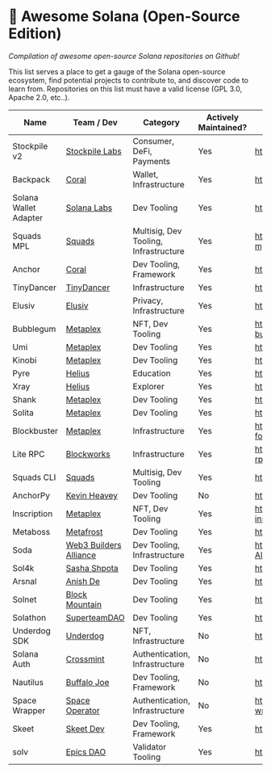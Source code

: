 # 🚀 Awesome Solana (Open-Source Edition)

_Compilation of awesome open-source Solana repositories on Github!_

This list serves a place to get a gauge of the Solana open-source ecosystem, find potential projects to contribute to, and discover code to learn from. Repositories on this list must have a valid license (GPL 3.0, Apache 2.0, etc..).

| Name                  | Team / Dev                                                    | Category                              | Actively Maintained? | Link                                                     |
| --------------------- | ------------------------------------------------------------- | ------------------------------------- | -------------------- | -------------------------------------------------------- |
| Stockpile v2          | [Stockpile Labs](https://twitter.com/GoStockpile)             | Consumer, DeFi, Payments              | Yes                  | <https://github.com/StockpileLabs/stockpile-v2>          |
| Backpack              | [Coral](https://twitter.com/xNFT_Backpack)                    | Wallet, Infrastructure                | Yes                  | <https://github.com/coral-xyz/backpack>                  |
| Solana Wallet Adapter | [Solana Labs](https://twitter.com/solana)                     | Dev Tooling                           | Yes                  | <https://github.com/solana-labs/wallet-adapter>          |
| Squads MPL            | [Squads](https://twitter.com/squadsprotocol)                  | Multisig, Dev Tooling, Infrastructure | Yes                  | <https://github.com/Squads-Protocol/squads-mpl>          |
| Anchor                | [Coral](https://twitter.com/xNFT_Backpack)                    | Dev Tooling, Framework                | Yes                  | <https://github.com/coral-xyz/anchor>                    |
| TinyDancer            | [TinyDancer](https://twitter.com/tinydancerio)                | Infrastructure                        | Yes                  | <https://github.com/tinydancer-io/tinydancer>            |
| Elusiv                | [Elusiv](https://twitter.com/elusivprivacy)                   | Privacy, Infrastructure               | Yes                  | <https://github.com/elusiv-privacy/elusiv>               |
| Bubblegum             | [Metaplex](https://twitter.com/metaplex)                      | NFT, Dev Tooling                      | Yes                  | <https://github.com/metaplex-foundation/mpl-bubblegum>   |
| Umi                   | [Metaplex](https://twitter.com/metaplex)                      | Dev Tooling                           | Yes                  | <https://github.com/metaplex-foundation/umi>             |
| Kinobi                | [Metaplex](https://twitter.com/metaplex)                      | Dev Tooling                           | Yes                  | <https://github.com/metaplex-foundation/kinobi>          |
| Pyre                  | [Helius](https://twitter.com/heliuslabs)                      | Education                             | Yes                  | <https://github.com/helius-labs/pyre>                    |
| Xray                  | [Helius](https://twitter.com/heliuslabs)                      | Explorer                              | Yes                  | <https://github.com/helius-labs/xray>                    |
| Shank                 | [Metaplex](https://twitter.com/metaplex)                      | Dev Tooling                           | Yes                  | <https://github.com/metaplex-foundation/shank>           |
| Solita                | [Metaplex](https://twitter.com/metaplex)                      | Dev Tooling                           | Yes                  | <https://github.com/metaplex-foundation/solita>          |
| Blockbuster           | [Metaplex](https://twitter.com/metaplex)                      | Infrastructure                        | Yes                  | <https://github.com/metaplex-foundation/blockbuster>     |
| Lite RPC              | [Blockworks](https://twitter.com/blockworks_)                 | Infrastructure                        | Yes                  | <https://github.com/blockworks-foundation/lite-rpc>      |
| Squads CLI            | [Squads](https://twitter.com/squadsprotocol)                  | Multisig, Dev Tooling                 | Yes                  | <https://github.com/Squads-Protocol/squads-cli>          |
| AnchorPy              | [Kevin Heavey](https://twitter.com/metaplex)                  | Dev Tooling                           | No                   | <https://github.com/kevinheavey/anchorpy>                |
| Inscription           | [Metaplex](https://twitter.com/metaplex)                      | NFT, Dev Tooling                      | Yes                  | <https://github.com/metaplex-foundation/mpl-inscription> |
| Metaboss              | [Metafrost](https://github.com/samuelvanderwaal/metaboss)     | Dev Tooling                           | Yes                  | <https://github.com/samuelvanderwaal/metaboss>           |
| Soda                  | [Web3 Builders Alliance](https://twitter.com/comebuidlwithus) | Dev Tooling, Infrastructure           | Yes                  | <https://github.com/Web3-Builders-Alliance/soda>         |
| Sol4k                 | [Sasha Shpota](https://twitter.com/sashashpota)               | Dev Tooling                           | Yes                  | <https://github.com/sol4k/sol4k>                         |
| Arsnal                | [Anish De](https://twitter.com/anishde10)                     | Dev Tooling                           | Yes                  | <https://github.com/AnishDe12020/arsnal>                 |
| Solnet                | [Block Mountain](https://twitter.com/blockmountainio)         | Dev Tooling                           | Yes                  | <https://github.com/bmresearch/Solnet>                   |
| Solathon              | [SuperteamDAO](https://twitter.com/superteamdao)              | Dev Tooling                           | Yes                  | <https://github.com/SuperteamDAO/solathon>               |
| Underdog SDK          | [Underdog](https://twitter.com/backanunderdog)                | NFT, Infrastructure                   | No                   | <https://github.com/UnderdogProtocol/js>                 |
| Solana Auth           | [Crossmint](https://twitter.com/crossmint)                    | Authentication, Infrastructure        | No                   | <https://github.com/Crossmint/solana-auth>               |
| Nautilus              | [Buffalo Joe](https://twitter.com/realbuffalojoe)             | Dev Tooling, Framework                | No                   | <https://github.com/nautilus-project/nautilus>           |
| Space Wrapper         | [Space Operator](https://twitter.com/_space_operator)         | Authentication, Infrastructure        | No                   | <https://github.com/space-operator/space-wrapper>        |
| Skeet                 | [Skeet Dev](https://twitter.com/SkeetDev)                     | Dev Tooling, Framework                | Yes                  | <https://github.com/elsoul/skeet-cli>                    |
| solv                  | [Epics DAO](https://twitter.com/EpicsDAO2)                    | Validator Tooling                     | Yes                  | <https://github.com/EpicsDAO/solv>                       |
